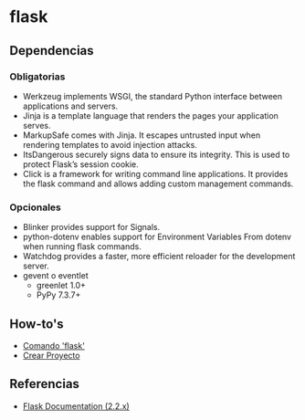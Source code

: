 # flask

## Dependencias
### Obligatorias
- Werkzeug implements WSGI, the standard Python interface between applications and servers.
- Jinja is a template language that renders the pages your application serves.
- MarkupSafe comes with Jinja. It escapes untrusted input when rendering templates to avoid injection attacks.
- ItsDangerous securely signs data to ensure its integrity. This is used to protect Flask’s session cookie.
- Click is a framework for writing command line applications. It provides the flask command and allows adding custom management commands.

### Opcionales
- Blinker provides support for Signals.
- python-dotenv enables support for Environment Variables From dotenv when running flask commands.
- Watchdog provides a faster, more efficient reloader for the development server.
- gevent o eventlet
  - greenlet 1.0+
  - PyPy 7.3.7+

## How-to's
- [Comando 'flask'](comando-flask.md)
- [Crear Proyecto](crear-proyecto.md)

## Referencias
- [Flask Documentation (2.2.x)](https://flask.palletsprojects.com/en/2.2.x/)